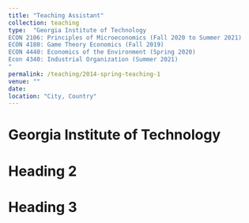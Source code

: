 ```yaml
---
title: "Teaching Assistant"
collection: teaching
type:  "Georgia Institute of Technology
ECON 2106: Principles of Microeconomics (Fall 2020 to Summer 2021)
ECON 4180: Game Theory Economics (Fall 2019)
ECON 4440: Economics of the Environment (Spring 2020) 
Econ 4340: Industrial Organization (Summer 2021)
"
permalink: /teaching/2014-spring-teaching-1
venue: ""
date: 
location: "City, Country"
---
```



Georgia Institute of Technology 
====== 

Heading 2
======

Heading 3
======
